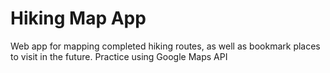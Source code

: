 # Hiking Map App
Web app for mapping completed hiking routes, as well as bookmark places to visit in the future.
Practice using Google Maps API
